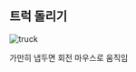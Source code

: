 ## 트럭 돌리기
![truck](https://user-images.githubusercontent.com/78066837/184539543-4daabefd-9c83-458e-9123-c107a1722caa.gif)

가만히 냅두면 회전
마우스로 움직임
